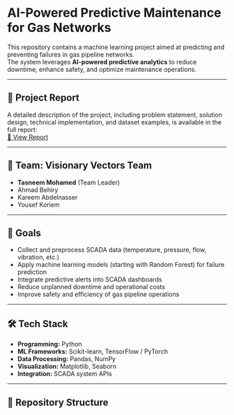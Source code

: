# AI-Powered Predictive Maintenance for Gas Networks  

This repository contains a machine learning project aimed at predicting and preventing failures in gas pipeline networks.  
The system leverages **AI-powered predictive analytics** to reduce downtime, enhance safety, and optimize maintenance operations.  

---

## 📄 Project Report  
A detailed description of the project, including problem statement, solution design, technical implementation, and dataset examples, is available in the full report:  
[📑 View Report](./report/AI_Predictive_Maintenance_Gas_Pipelines.pdf)  

---

## 👥 Team: Visionary Vectors Team  
- **Tasneem Mohamed** (Team Leader)  
- Ahmad Behiry  
- Kareem Abdelnasser  
- Yousef Koriem  

---

## 🎯 Goals  
- Collect and preprocess SCADA data (temperature, pressure, flow, vibration, etc.)  
- Apply machine learning models (starting with Random Forest) for failure prediction  
- Integrate predictive alerts into SCADA dashboards  
- Reduce unplanned downtime and operational costs  
- Improve safety and efficiency of gas pipeline operations  

---

## 🛠️ Tech Stack  
- **Programming:** Python  
- **ML Frameworks:** Scikit-learn, TensorFlow / PyTorch  
- **Data Processing:** Pandas, NumPy  
- **Visualization:** Matplotlib, Seaborn  
- **Integration:** SCADA system APIs  

---

## 📂 Repository Structure  

